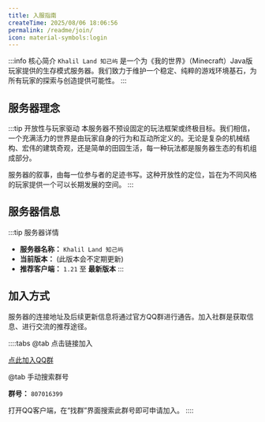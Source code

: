 ```yaml
---
title: 入服指南
createTime: 2025/08/06 18:06:56
permalink: /readme/join/
icon: material-symbols:login
---
```


:::info 核心简介
`Khalil Land 知己屿` 是一个为《我的世界》（Minecraft）Java版玩家提供的生存模式服务器。我们致力于维护一个稳定、纯粹的游戏环境基石，为所有玩家的探索与创造提供可能性。
:::

## 服务器理念

:::tip 开放性与玩家驱动
本服务器不预设固定的玩法框架或终极目标。我们相信，一个充满活力的世界是由玩家自身的行为和互动所定义的。无论是复杂的机械结构、宏伟的建筑奇观，还是简单的田园生活，每一种玩法都是服务器生态的有机组成部分。

服务器的叙事，由每一位参与者的足迹书写。这种开放性的定位，旨在为不同风格的玩家提供一个可以长期发展的空间。
:::

## 服务器信息

:::tip 服务器详情
*   **服务器名称：** `Khalil Land 知己屿`
*   **当前版本：** <Badge text="1.21.8" type="info" /> (此版本会不定期更新)
*   **推荐客户端：** `1.21` 至 **最新版本**
:::

## 加入方式

服务器的连接地址及后续更新信息将通过官方QQ群进行通告。加入社群是获取信息、进行交流的推荐途径。

::::tabs
@tab 点击链接加入

<a href="https://qm.qq.com/q/h8w9EjixS8" target="_blank" rel="noopener noreferrer" class="vp-button">
  <span class="icon" />
  <span>点此加入QQ群</span>
</a>

@tab 手动搜索群号

**群号：** `807016399`  

打开QQ客户端，在“找群”界面搜索此群号即可申请加入。
::::

